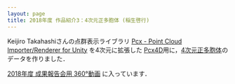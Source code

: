 ```yaml
---
layout: page
title: 2018年度 作品紹介3：4次元正多胞体 (稲生啓行)
---
```

Keijiro Takahashiさんの点群表示ライブラリ [Pcx - Point Cloud Importer/Renderer for Unity](https://github.com/keijiro/Pcx) を4次元に拡張した [Pcx4D](https://github.com/romanesco/Pcx4D)用に，[4次元正多胞体](https://ja.wikipedia.org/wiki/%E5%A4%9A%E8%83%9E%E4%BD%93#%E6%AD%A3%E5%A4%9A%E8%83%9E%E4%BD%93)のデータを作りました．

[2018年度 成果報告会用 360°動画]({{site.baseurl}}/2019/04/06/demo.html) に入っています．